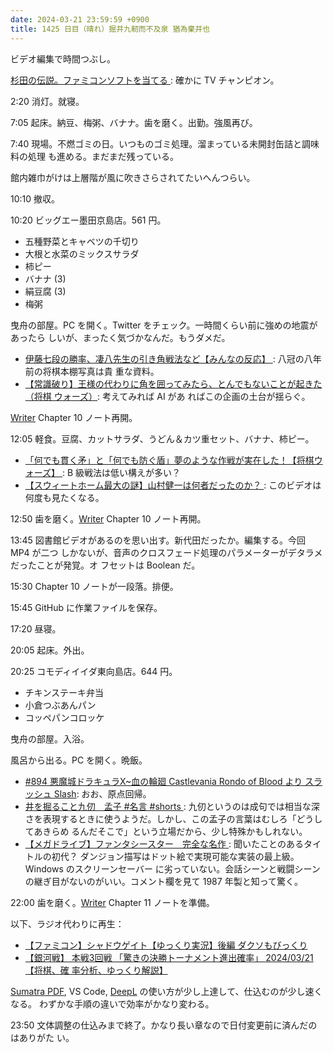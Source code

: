 ```yaml
---
date: 2024-03-21 23:59:59 +0900
title: 1425 日目（晴れ）掘井九軔而不及泉 猶為棄井也
---
```


ビデオ編集で時間つぶし。

[杉田の伝説。ファミコンソフトを当てる
](https://www.youtube.com/watch?v=8KAkclrQZ_Q): 確かに TV チャンピオン。

2:20 消灯。就寝。

7:05 起床。納豆、梅粥、バナナ。歯を磨く。出勤。強風再び。

7:40 現場。不燃ゴミの日。いつものゴミ処理。溜まっている未開封缶詰と調味料の処理
も進める。まだまだ残っている。

館内雑巾がけは上層階が風に吹きさらされてたいへんつらい。

10:10 撤収。

10:20 ビッグエー墨田京島店。561 円。

* 五種野菜とキャベツの千切り
* 大根と水菜のミックスサラダ
* 柿ピー
* バナナ (3)
* 絹豆腐 (3)
* 梅粥

曳舟の部屋。PC を開く。Twitter をチェック。一時間くらい前に強めの地震があったら
しいが、まったく気づかなんだ。もうダメだ。

* [伊藤七段の勝率、凄八先生の引き角戦法など【みんなの反応】
  ](https://www.youtube.com/watch?v=tU_Ji8IkjJk): 八冠の八年前の将棋本棚写真は貴
  重な資料。
* [【常識破り】王様の代わりに角を囲ってみたら、とんでもないことが起きた（将棋
  ウォーズ）](https://www.youtube.com/watch?v=2J7a8s-GHcA): 考えてみれば AI があ
  ればこの企画の土台が揺らぐ。

[Writer] Chapter 10 ノート再開。

12:05 軽食。豆腐、カットサラダ、うどん＆カツ重セット、バナナ、柿ピー。

* [「何でも貫く矛」と「何でも防ぐ盾」夢のような作戦が実在した！【将棋ウォーズ】
  ](https://www.youtube.com/watch?v=gYJUNgnYPo8): B 級戦法は低い構えが多い？
* [【スウィートホーム最大の謎】山村健一は何者だったのか？
  ](https://www.youtube.com/watch?v=zl8-n88sOFM): このビデオは何度も見たくなる。

12:50 歯を磨く。[Writer] Chapter 10 ノート再開。

13:45 図書館ビデオがあるのを思い出す。新代田だったか。編集する。今回 MP4 が二つ
しかないが、音声のクロスフェード処理のパラメーターがデタラメだったことが発覚。オ
フセットは Boolean だ。

15:30 Chapter 10 ノートが一段落。排便。

15:45 GitHub に作業ファイルを保存。

17:20 昼寝。

20:05 起床。外出。

20:25 コモディイイダ東向島店。644 円。

* チキンステーキ弁当
* 小倉つぶあんパン
* コッペパンコロッケ

曳舟の部屋。入浴。

風呂から出る。PC を開く。晩飯。

* [#894 悪魔城ドラキュラX~血の輪廻 Castlevania Rondo of Blood より スラッシュ
  Slash](https://www.youtube.com/watch?v=LNW6ii1Hmes): おお、原点回帰。
* [井を掘ること九仞　孟子 #名言 #shorts
  ](https://www.youtube.com/watch?v=UZC0taVgJXY): 九仞というのは成句では相当な深
  さを表現するときに使うようだ。しかし、この孟子の言葉はむしろ「どうしてあきらめ
  るんだそこで」という立場だから、少し特殊かもしれない。
* [【メガドライブ】ファンタシースター　完全な名作
  ](https://www.youtube.com/watch?v=BYEvb4R0beg): 聞いたことのあるタイトルの初代？
  ダンジョン描写はドット絵で実現可能な実装の最上級。Windows のスクリーンセーバー
  に劣っていない。会話シーンと戦闘シーンの継ぎ目がないのがいい。コメント欄を見て
  1987 年製と知って驚く。

22:00 歯を磨く。[Writer] Chapter 11 ノートを準備。

以下、ラジオ代わりに再生：

* [【ファミコン】シャドウゲイト【ゆっくり実況】後編 ダクソもびっくり
  ](https://www.youtube.com/watch?v=TFtWLAPjQvI)
* [【銀河戦】 本戦3回戦 「驚きの決勝トーナメント進出確率」 2024/03/21 【将棋、確
  率分析、ゆっくり解説】](https://www.youtube.com/watch?v=gPjq4KpeC6E)

[Sumatra PDF], VS Code, [DeepL] の使い方が少し上達して、仕込むのが少し速くなる。
わずかな手順の違いで効率がかなり変わる。

23:50 文体調整の仕込みまで終了。かなり長い章なので日付変更前に済んだのはありがた
い。

[DeepL]: https://www.deepl.com/translator
[Sumatra PDF]: https://www.sumatrapdfreader.org/free-pdf-reader
[Writer]: https://documentation.libreoffice.org/en/english-documentation/writer/
